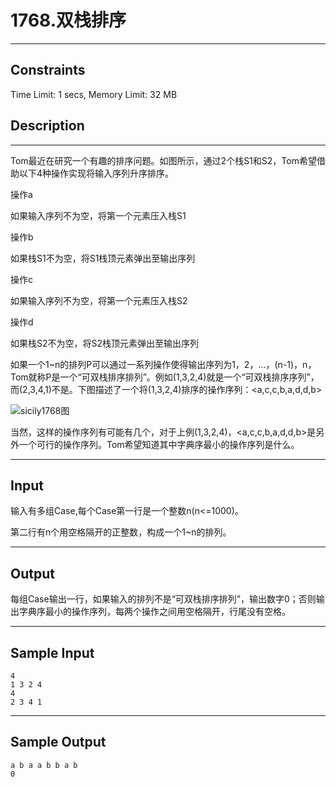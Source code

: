# 1768.双栈排序

------

## Constraints

Time Limit: 1 secs, Memory Limit: 32 MB

## Description

------

Tom最近在研究一个有趣的排序问题。如图所示，通过2个栈S1和S2，Tom希望借助以下4种操作实现将输入序列升序排序。

操作a

如果输入序列不为空，将第一个元素压入栈S1

操作b

如果栈S1不为空，将S1栈顶元素弹出至输出序列

操作c

如果输入序列不为空，将第一个元素压入栈S2

操作d

如果栈S2不为空，将S2栈顶元素弹出至输出序列

如果一个1~n的排列P可以通过一系列操作使得输出序列为1，2，…，(n-1)，n，Tom就称P是一个“可双栈排序排列”。例如(1,3,2,4)就是一个“可双栈排序序列”，而(2,3,4,1)不是。下图描述了一个将(1,3,2,4)排序的操作序列：<a,c,c,b,a,d,d,b>

![sicily1768图](http://soj.acmm.club/UserFiles/1768.JPG)

当然，这样的操作序列有可能有几个，对于上例(1,3,2,4)，<a,c,c,b,a,d,d,b>是另外一个可行的操作序列。Tom希望知道其中字典序最小的操作序列是什么。

------

## Input

输入有多组Case,每个Case第一行是一个整数n(n<=1000)。

第二行有n个用空格隔开的正整数，构成一个1~n的排列。

------

## Output

每组Case输出一行，如果输入的排列不是“可双栈排序排列”，输出数字0；否则输出字典序最小的操作序列，每两个操作之间用空格隔开，行尾没有空格。

------

## Sample Input

```
4
1 3 2 4
4
2 3 4 1
```

------

## Sample Output

```
a b a a b b a b
0
```
